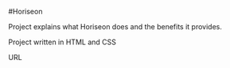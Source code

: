 
#Horiseon

Project explains what Horiseon does and the benefits it provides.

Project written in HTML and CSS

URL
